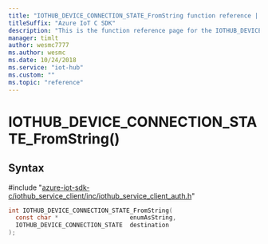 ```yaml
---                             
title: "IOTHUB_DEVICE_CONNECTION_STATE_FromString function reference | Microsoft Docs" 
titleSuffix: "Azure IoT C SDK"            
description: "This is the function reference page for the IOTHUB_DEVICE_CONNECTION_STATE_FromString() function in the Azure IoT C SDK. This SDK is used with Azure IoT Hub and Azure IoT Hub Device Provisioning Service"            
manager: timlt                 
author: wesmc7777              
ms.author: wesmc               
ms.date: 10/24/2018                    
ms.service: "iot-hub"             
ms.custom: ""                
ms.topic: "reference"        
---                            
```


# IOTHUB_DEVICE_CONNECTION_STATE_FromString()

## Syntax

\#include "[azure-iot-sdk-c/iothub_service_client/inc/iothub_service_client_auth.h](../iothub-service-client-auth-h.md)"  
```C
int IOTHUB_DEVICE_CONNECTION_STATE_FromString(
  const char *                    enumAsString,
  IOTHUB_DEVICE_CONNECTION_STATE  destination
);
```

